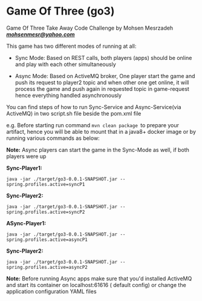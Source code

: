 # Game Of Three (go3)

Game Of Three Take Away Code Challenge by Mohsen Mesrzadeh
_**mohsenmesr@yahoo.com**_

This game has two different modes of running at all:

- Sync Mode: Based on REST calls, both players (apps) should be online and play with each other simultaneously

- Async Mode: Based on ActiveMQ broker, One player start the game and push its request to player2 topic and when other
  one get online, it will process the game and push again in requested topic in game-request hence everything handled
  asynchronously

You can find steps of how to run Sync-Service and Async-Service(via ActiveMQ) in two script.sh file beside the pom.xml
file

e.g. Before starting run command
`mvn clean package
`to prepare your artifact, hence you will be able to mount that in a java8+ docker image or by running various commands
as below:

**Note:** Async players can start the game in the Sync-Mode as well, if both players were up

**Sync-Player1:**

`java -jar ./target/go3-0.0.1-SNAPSHOT.jar --spring.profiles.active=syncP1
`

**Sync-Player2:**

`java -jar ./target/go3-0.0.1-SNAPSHOT.jar --spring.profiles.active=syncP2`

**ASync-Player1:**

`java -jar ./target/go3-0.0.1-SNAPSHOT.jar --spring.profiles.active=asyncP1
`

**Sync-Player2:**

`java -jar ./target/go3-0.0.1-SNAPSHOT.jar --spring.profiles.active=asyncP2`

**Note:** Before running Async apps make sure that you'd installed ActiveMQ and start its container on localhost:61616 (
default config) or change the application configuration YAML files